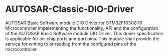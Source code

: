 # AUTOSAR-Classic-DIO-Driver

AUTOSAR Basic Software module DIO Driver for STM32F103C8T6 Microcontroller impelementing the functionality, API and the configuration of the AUTOSAR Basic Software module DIO Driver. This driver specification is applicable for on-chip ports and port pins. This module shall provide the service for writing to or reading from the configured pins of the microcontroller.
